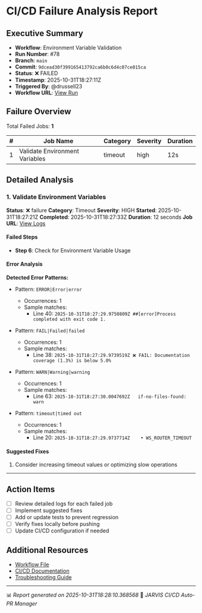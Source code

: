 # CI/CD Failure Analysis Report

## Executive Summary

- **Workflow**: Environment Variable Validation
- **Run Number**: #78
- **Branch**: `main`
- **Commit**: `9dcead30f399165413792ca6b0c6d4c07ce015ca`
- **Status**: ❌ FAILED
- **Timestamp**: 2025-10-31T18:27:11Z
- **Triggered By**: @drussell23
- **Workflow URL**: [View Run](https://github.com/drussell23/JARVIS-AI/actions/runs/18981723161)

## Failure Overview

Total Failed Jobs: **1**

| # | Job Name | Category | Severity | Duration |
|---|----------|----------|----------|----------|
| 1 | Validate Environment Variables | timeout | high | 12s |

## Detailed Analysis

### 1. Validate Environment Variables

**Status**: ❌ failure
**Category**: Timeout
**Severity**: HIGH
**Started**: 2025-10-31T18:27:21Z
**Completed**: 2025-10-31T18:27:33Z
**Duration**: 12 seconds
**Job URL**: [View Logs](https://github.com/drussell23/JARVIS-AI/actions/runs/18981723161/job/54215684451)

#### Failed Steps

- **Step 6**: Check for Environment Variable Usage

#### Error Analysis

**Detected Error Patterns:**

- Pattern: `ERROR|Error|error`
  - Occurrences: 1
  - Sample matches:
    - Line 40: `2025-10-31T18:27:29.9750809Z ##[error]Process completed with exit code 1.`

- Pattern: `FAIL|Failed|failed`
  - Occurrences: 1
  - Sample matches:
    - Line 38: `2025-10-31T18:27:29.9739519Z ❌ FAIL: Documentation coverage (1.3%) is below 5.0%`

- Pattern: `WARN|Warning|warning`
  - Occurrences: 1
  - Sample matches:
    - Line 63: `2025-10-31T18:27:30.0047692Z   if-no-files-found: warn`

- Pattern: `timeout|timed out`
  - Occurrences: 1
  - Sample matches:
    - Line 20: `2025-10-31T18:27:29.9737714Z    • WS_ROUTER_TIMEOUT`

#### Suggested Fixes

1. Consider increasing timeout values or optimizing slow operations

---

## Action Items

- [ ] Review detailed logs for each failed job
- [ ] Implement suggested fixes
- [ ] Add or update tests to prevent regression
- [ ] Verify fixes locally before pushing
- [ ] Update CI/CD configuration if needed

## Additional Resources

- [Workflow File](.github/workflows/)
- [CI/CD Documentation](../../docs/ci-cd/)
- [Troubleshooting Guide](../../docs/troubleshooting/)

---

📊 *Report generated on 2025-10-31T18:28:10.368568*
🤖 *JARVIS CI/CD Auto-PR Manager*
